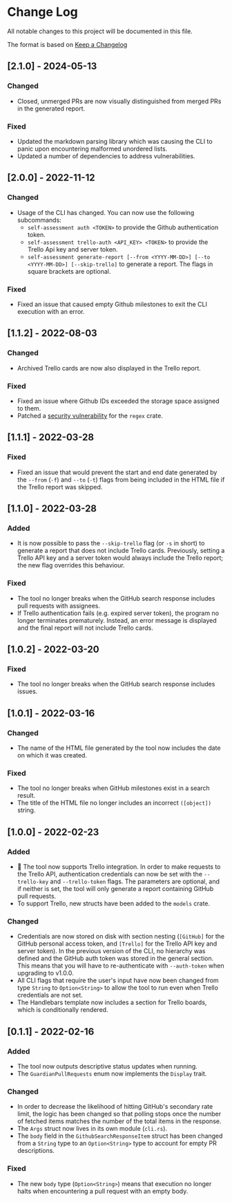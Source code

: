 # Change Log

All notable changes to this project will be documented in this file.

The format is based on [Keep a Changelog](http://keepachangelog.com/)

## [2.1.0] - 2024-05-13

### Changed

- Closed, unmerged PRs are now visually distinguished from merged PRs in the generated report.

### Fixed

- Updated the markdown parsing library which was causing the CLI to panic upon encountering malformed unordered lists.
- Updated a number of dependencies to address vulnerabilities.

## [2.0.0] - 2022-11-12

### Changed

- Usage of the CLI has changed. You can now use the following subcommands:
  - `self-assessment auth <TOKEN>` to provide the Github authentication token.
  - `self-assessment trello-auth <API_KEY> <TOKEN>` to provide the Trello Api key and server token.
  - `self-assessment generate-report [--from <YYYY-MM-DD>] [--to <YYYY-MM-DD>] [--skip-trello]` to generate a report. The flags in square brackets are optional.

### Fixed

- Fixed an issue that caused empty Github milestones to exit the CLI execution with an error.

## [1.1.2] - 2022-08-03

### Changed

- Archived Trello cards are now also displayed in the Trello report.

### Fixed

- Fixed an issue where Github IDs exceeded the storage space assigned to them.
- Patched a [security vulnerability](https://groups.google.com/g/rustlang-security-announcements/c/NcNNL1Jq7Yw?pli=1) for the `regex` crate.

## [1.1.1] - 2022-03-28

### Fixed

- Fixed an issue that would prevent the start and end date generated by the `--from` (`-f`) and `--to` (`-t`) flags from being included in the HTML file if the Trello report was skipped.

## [1.1.0] - 2022-03-28

### Added

- It is now possible to pass the `--skip-trello` flag (or `-s` in short) to generate a report that does not include Trello cards.
  Previously, setting a Trello API key and a server token would always include the Trello report; the new flag overrides this behaviour.

### Fixed

- The tool no longer breaks when the GitHub search response includes pull requests with assignees.
- If Trello authentication fails (e.g. expired server token), the program no longer terminates prematurely. Instead, an error message is displayed and the final report will not include Trello cards.

## [1.0.2] - 2022-03-20

### Fixed

- The tool no longer breaks when the GitHub search response includes issues.

## [1.0.1] - 2022-03-16

### Changed

- The name of the HTML file generated by the tool now includes the date on which it was created.

### Fixed

- The tool no longer breaks when GitHub milestones exist in a search result.
- The title of the HTML file no longer includes an incorrect `([object])` string.

## [1.0.0] - 2022-02-23

### Added

- 🎉 The tool now supports Trello integration. In order to make requests to the Trello API, authentication credentials can now be set with the `--trello-key` and `--trello-token` flags. The parameters are optional, and if neither is set, the tool will only generate a report containing GitHub pull requests.
- To support Trello, new structs have been added to the `models` crate.

### Changed

- Credentials are now stored on disk with section nesting (`[GitHub]` for the GitHub personal access token, and `[Trello]` for the Trello API key and server token). In the previous version of the CLI, no hierarchy was defined and the GitHub auth token was stored in the general section. This means that you will have to re-authenticate with `--auth-token` when upgrading to v1.0.0.
- All CLI flags that require the user's input have now been changed from type `String` to `Option<String>` to allow the tool to run even when Trello credentials are not set.
- The Handlebars template now includes a section for Trello boards, which is conditionally rendered.

## [0.1.1] - 2022-02-16

### Added

- The tool now outputs descriptive status updates when running.
- The `GuardianPullRequests` enum now implements the `Display` trait.

### Changed

- In order to decrease the likelihood of hitting GitHub's secondary rate limit, the logic has been changed so that polling stops once the number of fetched items matches the number of the total items in the response.
- The `Args` struct now lives in its own module (`cli.rs`).
- The `body` field in the `GithubSearchResponseItem` struct has been changed from a `String` type to an `Option<String>` type to account for empty PR descriptions.

### Fixed

- The new `body` type (`Option<String>`) means that execution no longer halts when encountering a pull request with an empty body.
